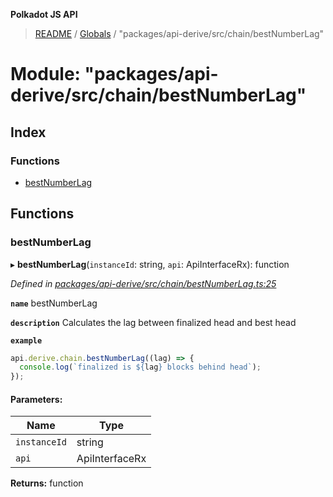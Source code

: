 **Polkadot JS API**

> [README](../README.md) / [Globals](../globals.md) / "packages/api-derive/src/chain/bestNumberLag"

# Module: "packages/api-derive/src/chain/bestNumberLag"

## Index

### Functions

* [bestNumberLag](_packages_api_derive_src_chain_bestnumberlag_.md#bestnumberlag)

## Functions

### bestNumberLag

▸ **bestNumberLag**(`instanceId`: string, `api`: ApiInterfaceRx): function

*Defined in [packages/api-derive/src/chain/bestNumberLag.ts:25](https://github.com/polkadot-js/api/blob/73ffb034d/packages/api-derive/src/chain/bestNumberLag.ts#L25)*

**`name`** bestNumberLag

**`description`** Calculates the lag between finalized head and best head

**`example`** 
<BR>

```javascript
api.derive.chain.bestNumberLag((lag) => {
  console.log(`finalized is ${lag} blocks behind head`);
});
```

#### Parameters:

Name | Type |
------ | ------ |
`instanceId` | string |
`api` | ApiInterfaceRx |

**Returns:** function
